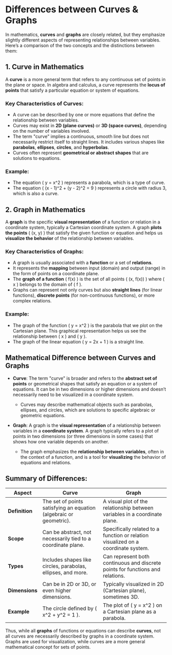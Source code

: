 # Differences between Curves & Graphs

In mathematics, **curves** and **graphs** are closely related, but they emphasize slightly different aspects of representing relationships between variables. Here’s a comparison of the two concepts and the distinctions between them:

## 1. **Curve** in Mathematics

A **curve** is a more general term that refers to any continuous set of points in the plane or space. In algebra and calculus, a curve represents the **locus of points** that satisfy a particular equation or system of equations.

### **Key Characteristics of Curves**:

- A curve can be described by one or more equations that define the relationship between variables.
- Curves may exist in **2D (plane curves)** or **3D (space curves)**, depending on the number of variables involved.
- The term "curve" implies a continuous, smooth line but does not necessarily restrict itself to straight lines. It includes various shapes like **parabolas**, **ellipses**, **circles**, and **hyperbolas**.
- Curves often represent **geometrical or abstract shapes** that are solutions to equations.

### Example:

- The equation \( y = x^2 \) represents a parabola, which is a type of curve.
- The equation \( (x - 1)^2 + (y - 2)^2 = 9 \) represents a circle with radius 3, which is also a curve.

## 2. **Graph** in Mathematics

A **graph** is the specific **visual representation** of a function or relation in a coordinate system, typically a Cartesian coordinate system. A graph **plots the points** \( (x, y) \) that satisfy the given function or equation and helps us **visualize the behavior** of the relationship between variables.

### **Key Characteristics of Graphs**:

- A graph is usually associated with a **function** or a set of **relations**.
- It represents the **mapping** between input (domain) and output (range) in the form of points on a coordinate plane.
- The **graph of a function** \( f(x) \) is the set of all points \( (x, f(x)) \) where \( x \) belongs to the domain of \( f \).
- Graphs can represent not only curves but also **straight lines** (for linear functions), **discrete points** (for non-continuous functions), or more complex relations.

### Example:

- The graph of the function \( y = x^2 \) is the parabola that we plot on the Cartesian plane. This graphical representation helps us see the relationship between \( x \) and \( y \).
- The graph of the linear equation \( y = 2x + 1 \) is a straight line.

## **Mathematical Difference between Curves and Graphs**

- **Curve**: The term "curve" is broader and refers to the **abstract set of points** or geometrical shapes that satisfy an equation or a system of equations. It can be in two dimensions or higher dimensions and doesn’t necessarily need to be visualized in a coordinate system.
  - Curves may describe mathematical objects such as parabolas, ellipses, and circles, which are solutions to specific algebraic or geometric equations.

- **Graph**: A graph is the **visual representation** of a relationship between variables in a **coordinate system**. A graph typically refers to a plot of points in two dimensions (or three dimensions in some cases) that shows how one variable depends on another.
  - The graph emphasizes the **relationship between variables**, often in the context of a function, and is a tool for **visualizing** the behavior of equations and relations.

## Summary of Differences:

| Aspect             | Curve                                | Graph                                |
|--------------------|--------------------------------------|--------------------------------------|
| **Definition**      | The set of points satisfying an equation (algebraic or geometric). | A visual plot of the relationship between variables in a coordinate plane. |
| **Scope**           | Can be abstract, not necessarily tied to a coordinate plane. | Specifically related to a function or relation visualized on a coordinate system. |
| **Types**           | Includes shapes like circles, parabolas, ellipses, and more. | Can represent both continuous and discrete points for functions and relations. |
| **Dimensions**      | Can be in 2D or 3D, or even higher dimensions. | Typically visualized in 2D (Cartesian plane), sometimes 3D. |
| **Example**         | The circle defined by \( x^2 + y^2 = 1 \). | The plot of \( y = x^2 \) on a Cartesian plane as a parabola. |

Thus, while all **graphs** of functions or equations can describe **curves**, not all curves are necessarily described by graphs in a coordinate system. Graphs are used for visualization, while curves are a more general mathematical concept for sets of points.